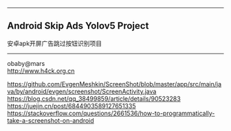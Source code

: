 ----
Android Skip Ads Yolov5 Project
----

安卓apk开屏广告跳过按钮识别项目  


---
obaby@mars  
http://www.h4ck.org.cn


https://github.com/EvgenMeshkin/ScreenShot/blob/master/app/src/main/java/by/android/evgen/screenshot/ScreenActivity.java
https://blog.csdn.net/qq_38499859/article/details/90523283
https://juejin.cn/post/6844903589127651335
https://stackoverflow.com/questions/2661536/how-to-programmatically-take-a-screenshot-on-android

